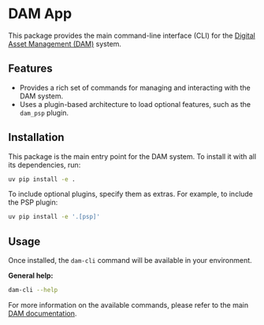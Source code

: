 # DAM App

This package provides the main command-line interface (CLI) for the [Digital Asset Management (DAM)](../dam/README.md) system.

## Features

*   Provides a rich set of commands for managing and interacting with the DAM system.
*   Uses a plugin-based architecture to load optional features, such as the `dam_psp` plugin.

## Installation

This package is the main entry point for the DAM system. To install it with all its dependencies, run:

```bash
uv pip install -e .
```

To include optional plugins, specify them as extras. For example, to include the PSP plugin:

```bash
uv pip install -e '.[psp]'
```

## Usage

Once installed, the `dam-cli` command will be available in your environment.

**General help:**
```bash
dam-cli --help
```

For more information on the available commands, please refer to the main [DAM documentation](../dam/README.md).
